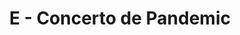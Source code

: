 ---
contest: ICPCAJ
year: 2021
round: Penyisihan
problem: E
title: E - Concerto de Pandemic
pdf: /contests/ICPCAJ/E - Concerto de Pandemic.pdf
---